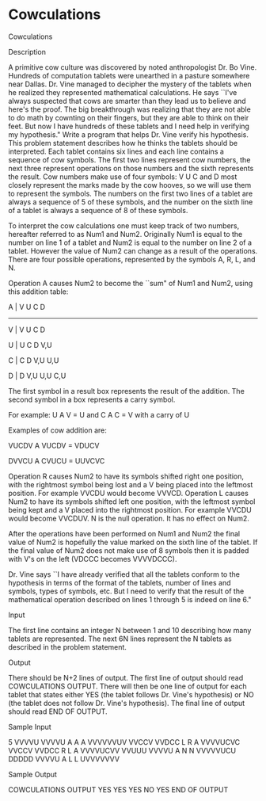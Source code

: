 # Cowculations

Cowculations

Description

A primitive cow culture was discovered by noted anthropologist Dr. Bo Vine. Hundreds of computation tablets were unearthed in a pasture somewhere near Dallas. Dr. Vine managed to decipher the mystery of the tablets when he realized they represented mathematical calculations. He says ``I've always suspected that cows are smarter than they lead us to believe and here's the proof. The big breakthrough was realizing that they are not able to do math by cownting on their fingers, but they are able to think on their feet. But now I have hundreds of these tablets and I need help in verifying my hypothesis." 
Write a program that helps Dr. Vine verify his hypothesis. This problem statement describes how he thinks the tablets should be interpreted. Each tablet contains six lines and each line contains a sequence of cow symbols. The first two lines represent cow numbers, the next three represent operations on those numbers and the sixth represents the result. Cow numbers make use of four symbols: V U C and D most closely represent the marks made by the cow hooves, so we will use them to represent the symbols. The numbers on the first two lines of a tablet are always a sequence of 5 of these symbols, and the number on the sixth line of a tablet is always a sequence of 8 of these symbols. 

To interpret the cow calculations one must keep track of two numbers, hereafter referred to as Num1 and Num2. Originally Num1 is equal to the number on line 1 of a tablet and Num2 is equal to the number on line 2 of a tablet. However the value of Num2 can change as a result of the operations. There are four possible operations, represented by the symbols A, R, L, and N. 

Operation A causes Num2 to become the ``sum" of Num1 and Num2, using this addition table: 



 A  | V    U    C    D

------------------------

 V  | V    U    C    D

 U  | U    C    D    V,U

 C  | C    D    V,U  U,U

 D  | D    V,U  U,U  C,U


The first symbol in a result box represents the result of the addition. The second symbol in a box represents a carry symbol. 

For example: U A V = U and C A C = V with a carry of U 

Examples of cow addition are: 


VUCDV A VUCDV = VDUCV 

DVVCU A CVUCU = UUVCVC 

Operation R causes Num2 to have its symbols shifted right one position, with the rightmost symbol being lost and a V being placed into the leftmost position. For example VVCDU would become VVVCD. Operation L causes Num2 to have its symbols shifted left one position, with the leftmost symbol being kept and a V placed into the rightmost position. For example VVCDU would become VVCDUV. N is the null operation. It has no effect on Num2. 

After the operations have been performed on Num1 and Num2 the final value of Num2 is hopefully the value marked on the sixth line of the tablet. If the final value of Num2 does not make use of 8 symbols then it is padded with V's on the left (VDCCC becomes VVVVDCCC). 

Dr. Vine says ``I have already verified that all the tablets conform to the hypothesis in terms of the format of the tablets, number of lines and symbols, types of symbols, etc. But I need to verify that the result of the mathematical operation described on lines 1 through 5 is indeed on line 6."

Input

The first line contains an integer N between 1 and 10 describing how many tablets are represented. The next 6N lines represent the N tablets as described in the problem statement.

Output

There should be N+2 lines of output. The first line of output should read COWCULATIONS OUTPUT. There will then be one line of output for each tablet that states either YES (the tablet follows Dr. Vine's hypothesis) or NO (the tablet does not follow Dr. Vine's hypothesis). The final line of output should read END OF OUTPUT.

Sample Input

5
VVVVU
VVVVU
A
A
A
VVVVVVUV
VVCCV
VVDCC
L
R
A
VVVVUCVC
VVCCV
VVDCC
R
L
A
VVVVUCVV
VVUUU
VVVVU
A
N
N
VVVVVUCU
DDDDD
VVVVU
A
L
L
UVVVVVVV

Sample Output

COWCULATIONS OUTPUT
YES
YES
YES
NO
YES
END OF OUTPUT
